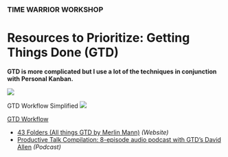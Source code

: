 ### TIME WARRIOR WORKSHOP

# Resources to Prioritize: Getting Things Done (GTD)

**GTD is more complicated but I use a lot of the techniques in conjunction with Personal Kanban.**

<a href="http://www.amazon.com/Getting-Things-Done-Stress-Free-Productivity/dp/0142000280/" target="_blank"><img src="http://teaching.polishedsolid.com/time-warrior/GTD.jpeg"></a>

GTD Workflow Simplified
<img src="GTD-workflow-simplified.gif">

<a href="http://teaching.polishedsolid.com/time-warrior/GTD-diagram.pdf" target="_blank">GTD Workflow</a>


* [43 Folders (All things GTD by Merlin Mann)](http://www.43folders.com) *(Website)*
* [Productive Talk Compilation: 8-episode audio podcast with GTD’s David Allen](http://www.43folders.com/2006/11/28/productive-talk-comp) *(Podcast)*

